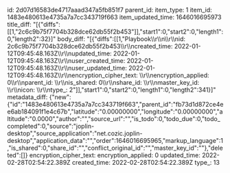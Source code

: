 id: 2d07d16583de4717aaad347a5fb851f7
parent_id: 
item_type: 1
item_id: 1483e480613e4735a7a7cc343719f663
item_updated_time: 1646016695973
title_diff: "[{\"diffs\":[[1,\"2c6c9b75f7704b328dce62db55f2b453\"]],\"start1\":0,\"start2\":0,\"length1\":0,\"length2\":32}]"
body_diff: "[{\"diffs\":[[1,\"Playbook\\\r\\\n\\\r\\\nid: 2c6c9b75f7704b328dce62db55f2b453\\\r\\\ncreated_time: 2022-01-12T09:45:48.163Z\\\r\\\nupdated_time: 2022-01-12T09:45:48.163Z\\\r\\\nuser_created_time: 2022-01-12T09:45:48.163Z\\\r\\\nuser_updated_time: 2022-01-12T09:45:48.163Z\\\r\\\nencryption_cipher_text: \\\r\\\nencryption_applied: 0\\\r\\\nparent_id: \\\r\\\nis_shared: 0\\\r\\\nshare_id: \\\r\\\nmaster_key_id: \\\r\\\nicon: \\\r\\\ntype_: 2\"]],\"start1\":0,\"start2\":0,\"length1\":0,\"length2\":341}]"
metadata_diff: {"new":{"id":"1483e480613e4735a7a7cc343719f663","parent_id":"fb73d1d872ce4ee6ab184091f1e4c67b","latitude":"0.00000000","longitude":"0.00000000","altitude":"0.0000","author":"","source_url":"","is_todo":0,"todo_due":0,"todo_completed":0,"source":"joplin-desktop","source_application":"net.cozic.joplin-desktop","application_data":"","order":1646016695965,"markup_language":1,"is_shared":0,"share_id":"","conflict_original_id":"","master_key_id":""},"deleted":[]}
encryption_cipher_text: 
encryption_applied: 0
updated_time: 2022-02-28T02:54:22.389Z
created_time: 2022-02-28T02:54:22.389Z
type_: 13